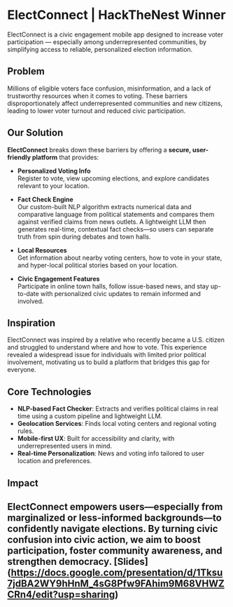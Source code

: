 #  ElectConnect | HackTheNest Winner

ElectConnect is a civic engagement mobile app designed to increase voter participation — especially among underrepresented communities, by simplifying access to reliable, personalized election information.

##  Problem

Millions of eligible voters face confusion, misinformation, and a lack of trustworthy resources when it comes to voting. These barriers disproportionately affect underrepresented communities and new citizens, leading to lower voter turnout and reduced civic participation.

## Our Solution

**ElectConnect** breaks down these barriers by offering a **secure, user-friendly platform** that provides:

- **Personalized Voting Info**  
  Register to vote, view upcoming elections, and explore candidates relevant to your location.

- **Fact Check Engine**  
  Our custom-built NLP algorithm extracts numerical data and comparative language from political statements and compares them against verified claims from news outlets. A lightweight LLM then generates real-time, contextual fact checks—so users can separate truth from spin during debates and town halls.

- **Local Resources**  
  Get information about nearby voting centers, how to vote in your state, and hyper-local political stories based on your location.

- **Civic Engagement Features**  
  Participate in online town halls, follow issue-based news, and stay up-to-date with personalized civic updates to remain informed and involved.

## Inspiration

ElectConnect was inspired by a relative who recently became a U.S. citizen and struggled to understand where and how to vote. This experience revealed a widespread issue for individuals with limited prior political involvement, motivating us to build a platform that bridges this gap for everyone.

## Core Technologies

- **NLP-based Fact Checker**: Extracts and verifies political claims in real time using a custom pipeline and lightweight LLM.
- **Geolocation Services**: Finds local voting centers and regional voting rules.
- **Mobile-first UX**: Built for accessibility and clarity, with underrepresented users in mind.
- **Real-time Personalization**: News and voting info tailored to user location and preferences.

## Impact

ElectConnect empowers users—especially from marginalized or less-informed backgrounds—to confidently navigate elections. By turning civic confusion into civic action, we aim to boost participation, foster community awareness, and strengthen democracy. [Slides] (https://docs.google.com/presentation/d/1Tksu7jdBA2WY9hHnM_4sG8Pfw9FAhim9M68VHWZCRn4/edit?usp=sharing)
---

